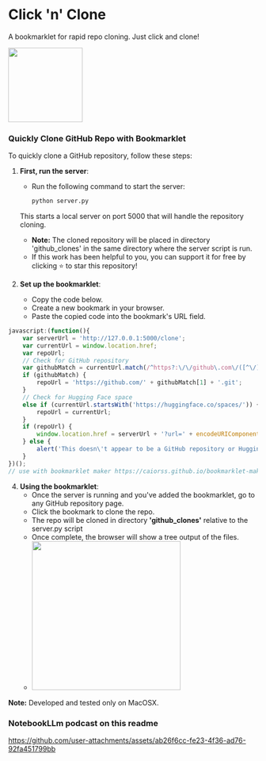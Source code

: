 # Click 'n' Clone 
A bookmarklet for rapid repo cloning. Just click and clone!

<img src="https://github.com/user-attachments/assets/da26d168-89b0-4779-af73-3a67e02c41ad" width="150">









### Quickly Clone GitHub Repo with Bookmarklet

To quickly clone a GitHub repository, follow these steps:

1. **First, run the server**:
   - Run the following command to start the server:
     ```bash
     python server.py
     ```
   This starts a local server on port 5000 that will handle the repository cloning.

   - **Note:** The cloned repository will be placed in directory 'github_clones' in the same directory where the server script is run.
   - If this work has been helpful to you, you can support it for free by clicking ⭐ to star this repository!

3. **Set up the bookmarklet**:
   - Copy the code below.
   - Create a new bookmark in your browser.
   - Paste the copied code into the bookmark's URL field.
     
```javascript
javascript:(function(){
    var serverUrl = 'http://127.0.0.1:5000/clone';
    var currentUrl = window.location.href;
    var repoUrl;
    // Check for GitHub repository
    var githubMatch = currentUrl.match(/^https?:\/\/github\.com\/([^\/]+\/[^\/]+)/);
    if (githubMatch) {
        repoUrl = 'https://github.com/' + githubMatch[1] + '.git';
    } 
    // Check for Hugging Face space
    else if (currentUrl.startsWith('https://huggingface.co/spaces/')) {
        repoUrl = currentUrl;
    }
    if (repoUrl) {
        window.location.href = serverUrl + '?url=' + encodeURIComponent(repoUrl);
    } else {
        alert('This doesn\'t appear to be a GitHub repository or Hugging Face space page.');
    }
})();
// use with bookmarklet maker https://caiorss.github.io/bookmarklet-maker/
```

4. **Using the bookmarklet**:
   - Once the server is running and you've added the bookmarklet, go to any GitHub repository page.
   - Click the bookmark to clone the repo.
   - The repo will be cloned in directory **'github_clones'** relative to the server.py script
   - Once complete, the browser will show a tree output of the files.
   - <img src="https://github.com/user-attachments/assets/c2fa83ff-8d82-477e-8788-9273449da990" width="300">

**Note:** Developed and tested only on MacOSX.

### NotebookLLm podcast on this readme

https://github.com/user-attachments/assets/ab26f6cc-fe23-4f36-ad76-92fa451799bb



